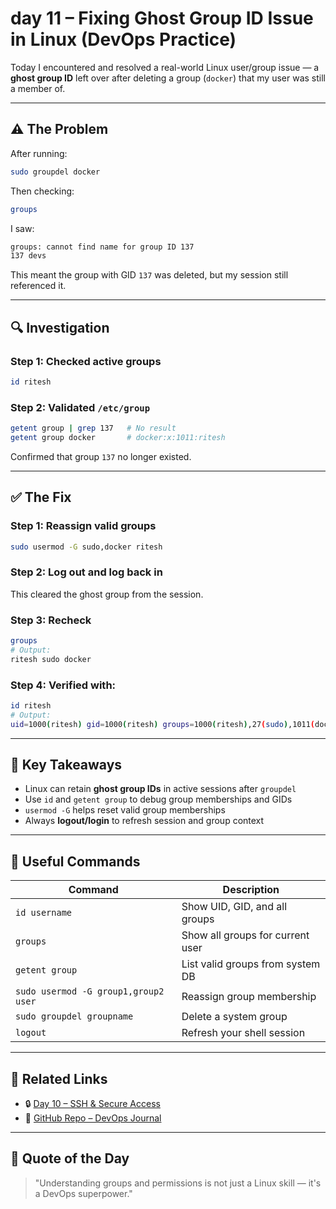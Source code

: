 
# day 11 – Fixing Ghost Group ID Issue in Linux (DevOps Practice)

Today I encountered and resolved a real-world Linux user/group issue — a **ghost group ID** left over after deleting a group (`docker`) that my user was still a member of.

---

## ⚠️ The Problem

After running:

```bash
sudo groupdel docker
```

Then checking:

```bash
groups
```

I saw:

```bash
groups: cannot find name for group ID 137
137 devs
```

This meant the group with GID `137` was deleted, but my session still referenced it.

---

## 🔍 Investigation

### Step 1: Checked active groups
```bash
id ritesh
```

### Step 2: Validated `/etc/group`
```bash
getent group | grep 137   # No result
getent group docker       # docker:x:1011:ritesh
```

Confirmed that group `137` no longer existed.

---

## ✅ The Fix

### Step 1: Reassign valid groups
```bash
sudo usermod -G sudo,docker ritesh
```

### Step 2: Log out and log back in
This cleared the ghost group from the session.

### Step 3: Recheck

```bash
groups
# Output:
ritesh sudo docker
```

### Step 4: Verified with:
```bash
id ritesh
# Output:
uid=1000(ritesh) gid=1000(ritesh) groups=1000(ritesh),27(sudo),1011(docker)
```

---

## 🧠 Key Takeaways

- Linux can retain **ghost group IDs** in active sessions after `groupdel`
- Use `id` and `getent group` to debug group memberships and GIDs
- `usermod -G` helps reset valid group memberships
- Always **logout/login** to refresh session and group context

---

## 📌 Useful Commands

| Command | Description |
|--------|-------------|
| `id username` | Show UID, GID, and all groups |
| `groups` | Show all groups for current user |
| `getent group` | List valid groups from system DB |
| `sudo usermod -G group1,group2 user` | Reassign group membership |
| `sudo groupdel groupname` | Delete a system group |
| `logout` | Refresh your shell session |

---

## 🔗 Related Links

- 🔒 [Day 10 – SSH & Secure Access](https://ritesh-devops.hashnode.dev)
- 📁 [GitHub Repo – DevOps Journal](https://github.com/ritesh355/devops-journal)

---

## 🧠 Quote of the Day

> "Understanding groups and permissions is not just a Linux skill — it's a DevOps superpower."
